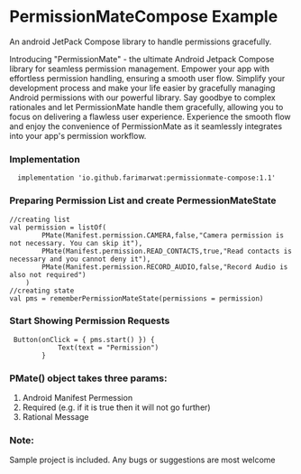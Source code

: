 # PermissionMateCompose Example
An android JetPack Compose library to handle permissions gracefully.

Introducing "PermissionMate" - the ultimate Android Jetpack Compose library for seamless permission management. Empower your app with effortless permission handling, ensuring a smooth user flow. Simplify your development process and make your life easier by gracefully managing Android permissions with our powerful library. Say goodbye to complex rationales and let PermissionMate handle them gracefully, allowing you to focus on delivering a flawless user experience. Experience the smooth flow and enjoy the convenience of PermissionMate as it seamlessly integrates into your app's permission workflow.

### Implementation
```
  implementation 'io.github.farimarwat:permissionmate-compose:1.1'

```

### Preparing Permission List and create PermessionMateState
```
//creating list
val permission = listOf(
        PMate(Manifest.permission.CAMERA,false,"Camera permission is not necessary. You can skip it"),
        PMate(Manifest.permission.READ_CONTACTS,true,"Read contacts is necessary and you cannot deny it"),
        PMate(Manifest.permission.RECORD_AUDIO,false,"Record Audio is also not required")
    )
//creating state
val pms = rememberPermissionMateState(permissions = permission)
```

### Start Showing Permission Requests
```
 Button(onClick = { pms.start() }) {
            Text(text = "Permission")
        }
```

### PMate() object takes three params:
1. Android Manifest Permession
2. Required (e.g. if it is true then it will not go further)
3. Rational Message

### Note:
Sample project is included.
Any bugs or suggestions are most welcome
